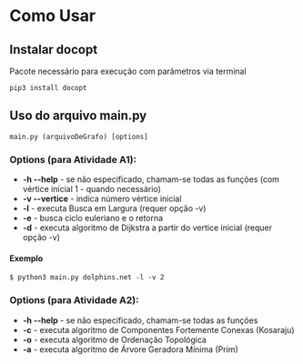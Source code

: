 # Como Usar

## Instalar docopt
  Pacote necessário para execução com parâmetros via terminal

  ```
  pip3 install docopt
  ```

## Uso do arquivo main.py

    main.py (arquivoDeGrafo) [options]

### Options (para Atividade A1):

  * **-h --help**    -    se não especificado, chamam-se todas as funções (com vértice inicial 1 - quando necessário)
  * **-v --vertice**    -    indica número vértice inicial  
  * **-l**    -    executa Busca em Largura (requer opção -v)  
  * **-e**    -    busca ciclo euleriano e o retorna  
  * **-d**    -    executa algoritmo de Dijkstra a partir do vertice inicial (requer opção -v)

  #### Exemplo

    $ python3 main.py dolphins.net -l -v 2

### Options (para Atividade A2):
  * **-h --help**    -    se não especificado, chamam-se todas as funções
  * **-c**    -    executa algoritmo de Componentes Fortemente Conexas (Kosaraju)  
  * **-o**    -    executa algoritmo de Ordenação Topológica 
  * **-a**    -    executa algoritmo de Árvore Geradora Mínima (Prim)